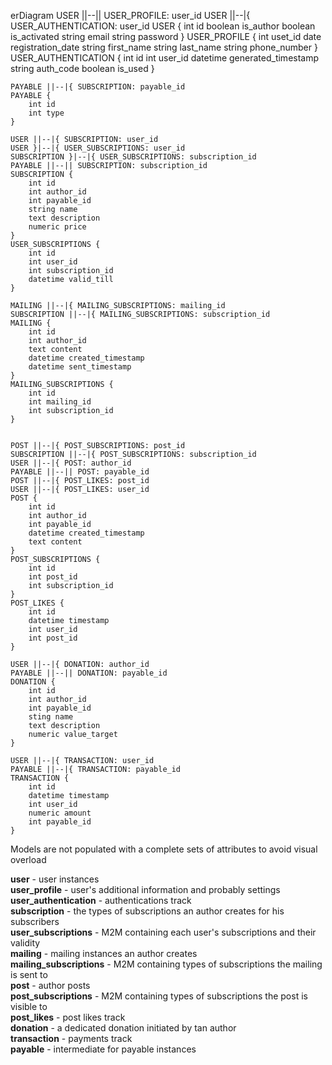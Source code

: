 erDiagram
    USER ||--|| USER_PROFILE: user_id
    USER ||--|{ USER_AUTHENTICATION: user_id
    USER {
        int id
        boolean is_author
        boolean is_activated
        string email
        string password
    }
    USER_PROFILE {
        int uset_id
        date registration_date
        string first_name
        string last_name
        string phone_number
    }
    USER_AUTHENTICATION {
        int id
        int user_id
        datetime generated_timestamp
        string auth_code
        boolean is_used
    }

    PAYABLE ||--|{ SUBSCRIPTION: payable_id
    PAYABLE {
        int id
        int type
    }
    
    USER ||--|{ SUBSCRIPTION: user_id
    USER }|--|{ USER_SUBSCRIPTIONS: user_id
    SUBSCRIPTION }|--|{ USER_SUBSCRIPTIONS: subscription_id
    PAYABLE ||--|| SUBSCRIPTION: subscription_id
    SUBSCRIPTION {
        int id
        int author_id
        int payable_id
        string name
        text description
        numeric price
    }
    USER_SUBSCRIPTIONS {
        int id
        int user_id
        int subscription_id
        datetime valid_till
    }

    MAILING ||--|{ MAILING_SUBSCRIPTIONS: mailing_id
    SUBSCRIPTION ||--|{ MAILING_SUBSCRIPTIONS: subscription_id
    MAILING {
        int id
        int author_id
        text content
        datetime created_timestamp
        datetime sent_timestamp
    }
    MAILING_SUBSCRIPTIONS {
        int id
        int mailing_id
        int subscription_id
    }


    POST ||--|{ POST_SUBSCRIPTIONS: post_id
    SUBSCRIPTION ||--|{ POST_SUBSCRIPTIONS: subscription_id
    USER ||--|{ POST: author_id
    PAYABLE ||--|| POST: payable_id
    POST ||--|{ POST_LIKES: post_id
    USER ||--|{ POST_LIKES: user_id
    POST {
        int id
        int author_id
        int payable_id
        datetime created_timestamp
        text content
    }
    POST_SUBSCRIPTIONS {
        int id
        int post_id
        int subscription_id
    }
    POST_LIKES {
        int id
        datetime timestamp
        int user_id
        int post_id
    }

    USER ||--|{ DONATION: author_id
    PAYABLE ||--|| DONATION: payable_id
    DONATION {
        int id
        int author_id
        int payable_id
        sting name
        text description
        numeric value_target
    }

    USER ||--|{ TRANSACTION: user_id
    PAYABLE ||--|{ TRANSACTION: payable_id
    TRANSACTION {
        int id
        datetime timestamp
        int user_id
        numeric amount
        int payable_id
    }

Models are not populated with a complete sets of attributes to avoid visual overload

**user** - user instances\
**user_profile** - user's additional information and probably settings\
**user_authentication** - authentications track\
**subscription** - the types of subscriptions an author creates for his subscribers\
**user_subscriptions** - M2M containing each user's subscriptions and their validity\
**mailing** - mailing instances an author creates\
**mailing_subscriptions** - M2M containing types of subscriptions the mailing is sent to\
**post** - author posts\
**post_subscriptions** - M2M containing types of subscriptions the post is visible to\
**post_likes** - post likes track\
**donation** - a dedicated donation initiated by tan author\
**transaction** - payments track\
**payable** - intermediate for payable instances
